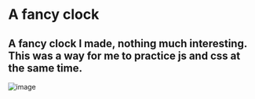 # A fancy clock
## A fancy clock I made, nothing much interesting. This was a way for me to practice js and css at the same time.
![image](https://user-images.githubusercontent.com/70043892/111393374-9d599200-86f3-11eb-85fd-7fca0a2679c9.png)

